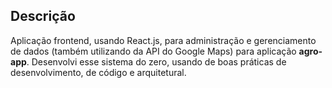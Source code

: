 ## Descrição

Aplicação frontend, usando React.js, para administração e gerenciamento de dados (também utilizando da API do Google Maps) para aplicação **agro-app**. Desenvolvi esse sistema do zero, usando de boas práticas de desenvolvimento, de código e arquitetural.
